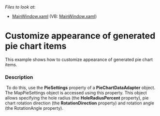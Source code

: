 <!-- default file list -->
*Files to look at*:

* [MainWindow.xaml](./CS/Wpf_MapControl_PieChartDataAdapter/MainWindow.xaml) (VB: [MainWindow.xaml](./VB/Wpf_MapControl_PieChartDataAdapter/MainWindow.xaml))
<!-- default file list end -->
# Customize appearance of generated pie chart items


This example shows how to customize appearance of generated pie chart items.


<h3>Description</h3>

<p>&nbsp;To do this, use the <strong>PieSettings</strong> property of&nbsp;a <strong>PieChartDataAdapter</strong> object.<br />The MapPieSettings object is accessed using this property. This&nbsp;object allows specifying the hole radius (the <strong>HoleRadiusPercent</strong> property), pie chart rotation direction (the <strong>RotationDirection</strong> property) and rotation angle (the RotationAngle property).</p>

<br/>


